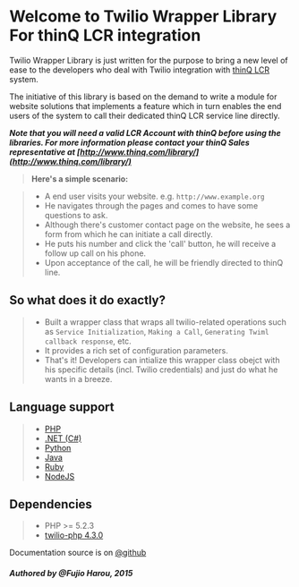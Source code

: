 # Welcome to Twilio Wrapper Library For thinQ LCR integration

Twilio Wrapper Library is just written for the purpose to bring a new level of ease to the developers who deal with Twilio integration with [thinQ LCR](http://www.thinq.com/lcr/) system.

The initiative of this library is based on the demand to write a module for website solutions that implements a feature which in turn enables the end users of the system to call their dedicated thinQ LCR service line directly.

*__Note that you will need a valid LCR Account with thinQ before using the libraries. For more information please contact your thinQ Sales representative at [http://www.thinq.com/library/](http://www.thinq.com/library/)__*

> **Here's a simple scenario:**

> - A end user visits your website. e.g. `http://www.example.org`
> - He navigates through the pages and comes to have some questions to ask.
> - Although there's customer contact page on the website, he sees a form from which he can initiate a call directly.
> - He puts his number and click the 'call' button, he will receive a follow up call on his phone.
> - Upon acceptance of the call, he will be friendly directed to thinQ line.

## So what does it do exactly?

> - Built a wrapper class that wraps all twilio-related operations such as `Service Initialization`, `Making a Call`, `Generating Twiml callback response`, etc.
> - It provides a rich set of configuration parameters.
> - That's it! Developers can intialize this wrapper class obejct with his specific details (incl. Twilio credentials) and just do what he wants in a breeze.

## Language support
> - [PHP](php.md)
> - [.NET (C#)](dotnet.md)
> - [Python](python.md)
> - [Java](java.md)
> - [Ruby](ruby.md)
> - [NodeJS](nodejs.md)

## Dependencies
> - PHP >= 5.2.3
> - [twilio-php 4.3.0](https://www.github.com/twilio/twilio-php)

Documentation source is on [@github](https://github.com/harouf/twilio-wrapper-library-documentation.git)

#### *Authored by @Fujio Harou, 2015*